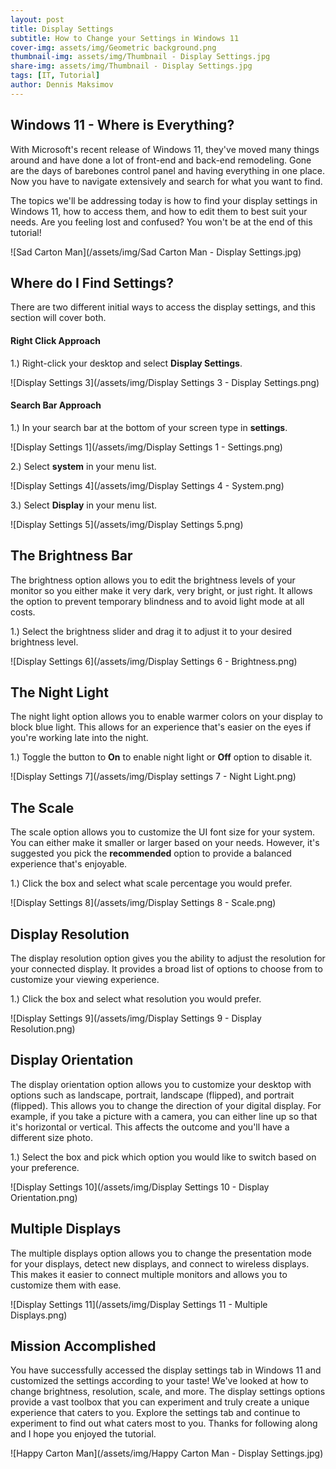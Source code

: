 ```yaml
---
layout: post
title: Display Settings
subtitle: How to Change your Settings in Windows 11
cover-img: assets/img/Geometric background.png
thumbnail-img: assets/img/Thumbnail - Display Settings.jpg
share-img: assets/img/Thumbnail - Display Settings.jpg
tags: [IT, Tutorial]
author: Dennis Maksimov
---
```


## Windows 11 - Where is Everything?

With Microsoft's recent release of Windows 11, they've moved many things around and have done a lot of front-end and back-end remodeling. Gone are the days of barebones control panel and having everything in one place. Now you have to navigate extensively and search for what you want to find. 

The topics we'll be addressing today is how to find your display settings in Windows 11, how to access them, and how to edit them to best suit your needs. Are you feeling lost and confused? You won't be at the end of this tutorial! 

![Sad Carton Man](/assets/img/Sad Carton Man - Display Settings.jpg)

## Where do I Find Settings?

There are two different initial ways to access the display settings, and this section will cover both.

#### Right Click Approach
1.) Right-click your desktop and select **Display Settings**.

![Display Settings 3](/assets/img/Display Settings 3 - Display Settings.png)

#### Search Bar Approach
1.) In your search bar at the bottom of your screen type in **settings**.

![Display Settings 1](/assets/img/Display Settings 1 - Settings.png)

2.) Select **system** in your menu list.

![Display Settings 4](/assets/img/Display Settings 4 - System.png)

3.) Select **Display** in your menu list.

![Display Settings 5](/assets/img/Display Settings 5.png)

## The Brightness Bar

The brightness option allows you to edit the brightness levels of your monitor so you either make it very dark, very bright, or just right. It allows the option to prevent temporary blindness and to avoid light mode at all costs.

1.) Select the brightness slider and drag it to adjust it to your desired brightness level.

![Display Settings 6](/assets/img/Display Settings 6 - Brightness.png)

## The Night Light

The night light option allows you to enable warmer colors on your display to block blue light. This allows for an experience that's easier on the eyes if you're working late into the night.

1.) Toggle the button to **On** to enable night light or **Off** option to disable it.

![Display Settings 7](/assets/img/Display settings 7 - Night Light.png)

## The Scale

The scale option allows you to customize the UI font size for your system. You can either make it smaller or larger based on your needs. However, it's suggested you pick the **recommended** option to provide a balanced experience that's enjoyable.

1.) Click the box and select what scale percentage you would prefer.

![Display Settings 8](/assets/img/Display Settings 8 - Scale.png)
 
## Display Resolution

The display resolution option gives you the ability to adjust the resolution for your connected display. It provides a broad list of options to choose from to customize your viewing experience.

1.) Click the box and select what resolution you would prefer.

![Display Settings 9](/assets/img/Display Settings 9 - Display Resolution.png)

## Display Orientation

The display orientation option allows you to customize your desktop with options such as landscape, portrait, landscape (flipped), and portrait (flipped). This allows you to change the direction of your digital display. For example, if you take a picture with a camera, you can either line up so that it's horizontal or vertical. This affects the outcome and you'll have a different size photo. 

1.) Select the box and pick which option you would like to switch based on your preference.

![Display Settings 10](/assets/img/Display Settings 10 - Display Orientation.png)

## Multiple Displays

The multiple displays option allows you to change the presentation mode for your displays, detect new displays, and connect to wireless displays. This makes it easier to connect multiple monitors and allows you to customize them with ease.

![Display Settings 11](/assets/img/Display Settings 11 - Multiple Displays.png)

## Mission Accomplished

You have successfully accessed the display settings tab in Windows 11 and customized the settings according to your taste! We've looked at how to change brightness, resolution, scale, and more. The display settings options provide a vast toolbox that you can experiment and truly create a unique experience that caters to you. Explore the settings tab and continue to experiment to find out what caters most to you. Thanks for following along and I hope you enjoyed the tutorial.

![Happy Carton Man](/assets/img/Happy Carton Man - Display Settings.jpg)

